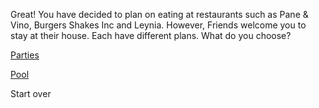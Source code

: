 Great! You have decided to plan on eating at restaurants such as Pane & Vino, Burgers Shakes Inc and Leynia. However, Friends welcome you to stay at their house. Each have different plans. What do you choose?

[Parties](../phone-call.md)

[Pool](../enjoy-it.md)

Start over